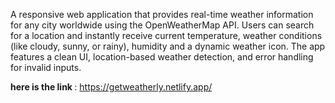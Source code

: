 A responsive web application that provides real-time weather information for any city worldwide using the OpenWeatherMap API. Users can search for a location and instantly receive current temperature, weather conditions (like cloudy, sunny, or rainy), humidity and a dynamic weather icon. The app features a clean UI, location-based weather detection, and error handling for invalid inputs.

<b> here is the link </b> : https://getweatherly.netlify.app/

